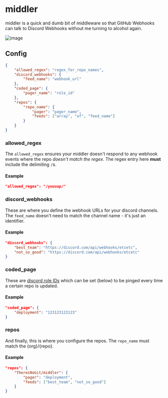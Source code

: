 # middler
middler is a quick and dumb bit of middleware so that GitHub Webhooks can talk to Discord Webhooks without me turning to alcohol again.

![image](https://user-images.githubusercontent.com/375162/134202564-6b6ac6d2-3943-4c3d-8628-4bc4bd5f1416.png)

## Config
```json
{
    "allowed_regex": "regex_for_repo_names",
    "discord_webhooks": {
        "feed_name": "webhook_url"
    },
    "coded_page": {
        "pager_name": "role_id"
    },
    "repos": {
        "repo_name": {
            "pager": "pager_name",
            "feeds": ["array", "of", "feed_name"]
        }
    }
}
```
### allowed_regex
The `allowed_regex` ensures your middler doesn't respond to any webhook events where the repo *doesn't match the regex*. The regex entry here **must** include the delimiting `/`s.

#### Example
```json
"allowed_regex": "/yuuuup/"
```

### discord_webhooks
These are where you define the webhook URLs for your discord channels. The `feed_name` doesn't need to match the channel name - it's just an identifier.

#### Example
```json
"discord_webhooks": {
    "best_team": "https://discord.com/api/webhooks/etcetc",
    "not_so_good": "https://discord.com/api/webhooks/etcetc"
}
```

### coded_page
These are [discord role IDs](https://support.discord.com/hc/en-us/articles/206346498-Where-can-I-find-my-User-Server-Message-ID-) which can be set (below) to be pinged every time a certain repo is updated.

#### Example
```json
"coded_page": {
    "deployment": "123123123123"
}
```

### repos
And finally, this is where you configure the repos. The `repo_name` must match the {org}/{repo}.

#### Example
```json
"repos": {
    "TheresNoGit/middler": {
        "pager": "deployment",
        "feeds": ["best_team", "not_so_good"]
    }
}
```
